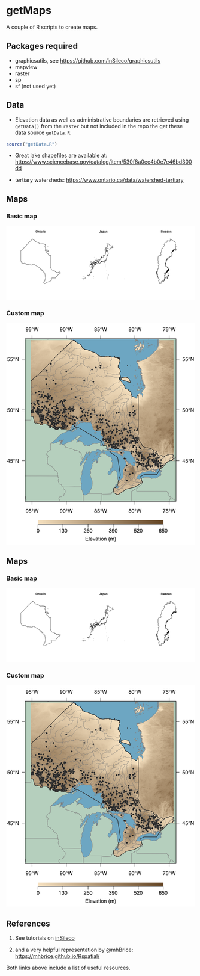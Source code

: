 # getMaps

A couple of R scripts to create maps.


## Packages required

- graphicsutils, see https://github.com/inSileco/graphicsutils
- mapview
- raster
- sp
- sf (not used yet)


## Data

- Elevation data as well as administrative boundaries are retrieved using `getData()`
from the `raster` but not included in the repo the get these data source
`getData.R`:

```r
source("getData.R")
```

- Great lake shapefiles are available at: https://www.sciencebase.gov/catalog/item/530f8a0ee4b0e7e46bd300dd

- tertiary watersheds: https://www.ontario.ca/data/watershed-tertiary


## Maps

### Basic map

![](fig/basic.png)

### Custom map

![](fig/custom.png)




## Maps

### Basic map

![](fig/basic.png)

### Custom map

![](fig/custom.png)




## References

1. See tutorials on [inSileco](https://insileco.github.io/2018/04/14/r-in-space---a-series/created)

2. and a very helpful representation by @mhBrice: https://mhbrice.github.io/Rspatial/

Both links above include a list of useful resources.
